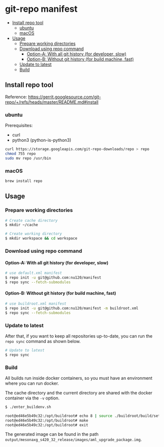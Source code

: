 # git-repo manifest

- [Install repo tool](#install-repo-tool)
  - [ubuntu](#ubuntu)
  - [macOS](#macos)
- [Usage](#usage)
  - [Prepare working directories](#prepare-working-directories)
  - [Download using repo command](#download-using-repo-command)
    - [Option-A: With all git history (for developer, slow)](#option-a-with-all-git-history-for-developer-slow)
    - [Option-B: Without git history (for build machine, fast)](#option-b-without-git-history-for-build-machine-fast)
  - [Update to latest](#update-to-latest)
  - [Build](#build)

## Install repo tool

Reference: <https://gerrit.googlesource.com/git-repo/+/refs/heads/master/README.md#install>

### ubuntu

Prerequisites:

- curl
- python3 (python-is-python3)

```sh
curl https://storage.googleapis.com/git-repo-downloads/repo > repo
chmod 755 repo
sudo mv repo /usr/bin
```

### macOS

```sh
brew install repo
```

## Usage

### Prepare working directories

```sh
# Create cache directory
$ mkdir ~/cache

# Create working directory
$ mkdir workspace && cd workspace
```

### Download using repo command

#### Option-A: With all git history (for developer, slow)

```sh
# use default.xml manifest
$ repo init -u git@github.com:nu120/manifest
$ repo sync --fetch-submodules
```

#### Option-B: Without git history (for build machine, fast)

```sh
# use buildroot.xml manifest
$ repo init -u git@github.com:nu120/manifest -m buildroot.xml
$ repo sync --fetch-submodules
```

### Update to latest

After that, if you want to keep all repositories up-to-date, you can run the `repo sync` command as shown below.

```sh
# Update to latest
$ repo sync
```

### Build

All builds run inside docker containers, so you must have an environment where you can run docker.

The cache directory and the current directory are shared with the docker container via the `-v` option.

```sh
$ ./enter_buildenv.sh

root@ed46e5b49c32:/opt/buildroot# echo 8 | source ./buildroot/build/setenv.sh
root@ed46e5b49c32:/opt/buildroot# make
root@ed46e5b49c32:/opt/buildroot# exit
```

The generated image can be found in the path `output/mesonaxg_s420_32_release/images/aml_upgrade_package.img`.
